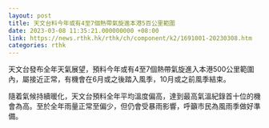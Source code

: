 ```yaml
---
layout: post
title: 天文台料今年或有4至7個熱帶氣旋進本港5百公里範圍
date: 2023-03-08 11:35:21.000000000 +08:00
link: https://news.rthk.hk/rthk/ch/component/k2/1691001-20230308.htm
categories: rthk
---
```


天文台發布全年天氣展望，預料今年或有4至7個熱帶氣旋進入本港500公里範圍內，屬接近正常，有機會在6月或之後踏入風季，10月或之前風季結束。

隨着氣候持續暖化，天文台預料全年平均溫度偏高，達到最高氣溫紀錄首十位的機會為高。至於全年雨量正常至偏少，但仍會受暴雨影響，呼籲市民為風雨季做好準備。
